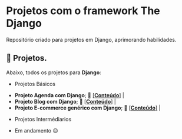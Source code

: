 # Projetos com o framework The Django
Repositório criado para projetos em Django, aprimorando habilidades.


## :bookmark_tabs: Projetos.

Abaixo, todos os projetos para **Django**:

* Projetos Básicos
- **Projeto Agenda com Django**;  :file_folder: [[**Conteúdo**]](https://github.com/helsonmatos/django-agenda) |
- **Projeto Blog com Django**;  :file_folder: [[**Conteúdo**]](https://github.com/helsonmatos/django-agenda) |
- **Projeto E-commerce genérico com Django**;  :file_folder: [[**Conteúdo**]](https://github.com/helsonmatos/django-agenda) |

* Projetos Intermédiarios

* Em andamento :wink:
